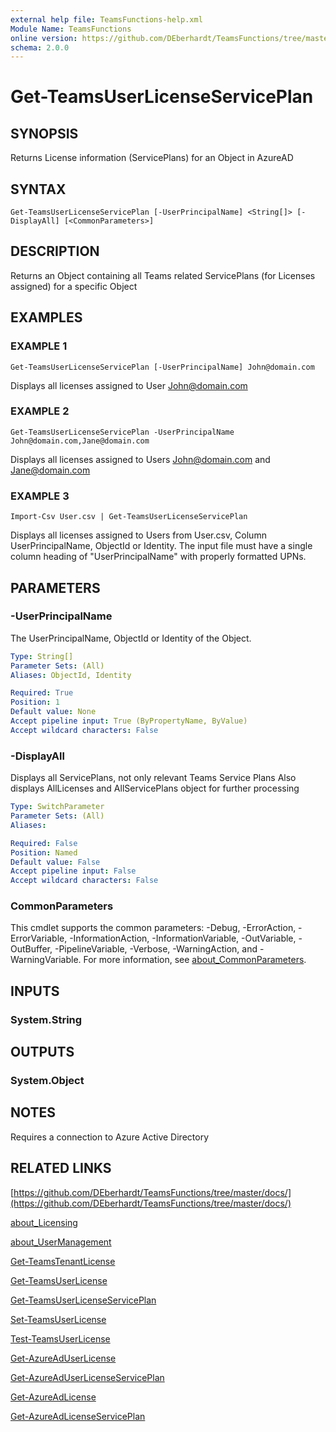 ```yaml
---
external help file: TeamsFunctions-help.xml
Module Name: TeamsFunctions
online version: https://github.com/DEberhardt/TeamsFunctions/tree/master/docs/
schema: 2.0.0
---
```


# Get-TeamsUserLicenseServicePlan

## SYNOPSIS
Returns License information (ServicePlans) for an Object in AzureAD

## SYNTAX

```
Get-TeamsUserLicenseServicePlan [-UserPrincipalName] <String[]> [-DisplayAll] [<CommonParameters>]
```

## DESCRIPTION
Returns an Object containing all Teams related ServicePlans (for Licenses assigned) for a specific Object

## EXAMPLES

### EXAMPLE 1
```
Get-TeamsUserLicenseServicePlan [-UserPrincipalName] John@domain.com
```

Displays all licenses assigned to User John@domain.com

### EXAMPLE 2
```
Get-TeamsUserLicenseServicePlan -UserPrincipalName John@domain.com,Jane@domain.com
```

Displays all licenses assigned to Users John@domain.com and Jane@domain.com

### EXAMPLE 3
```
Import-Csv User.csv | Get-TeamsUserLicenseServicePlan
```

Displays all licenses assigned to Users from User.csv, Column UserPrincipalName, ObjectId or Identity.
  The input file must have a single column heading of "UserPrincipalName" with properly formatted UPNs.

## PARAMETERS

### -UserPrincipalName
The UserPrincipalName, ObjectId or Identity of the Object.

```yaml
Type: String[]
Parameter Sets: (All)
Aliases: ObjectId, Identity

Required: True
Position: 1
Default value: None
Accept pipeline input: True (ByPropertyName, ByValue)
Accept wildcard characters: False
```

### -DisplayAll
Displays all ServicePlans, not only relevant Teams Service Plans
Also displays AllLicenses and AllServicePlans object for further processing

```yaml
Type: SwitchParameter
Parameter Sets: (All)
Aliases:

Required: False
Position: Named
Default value: False
Accept pipeline input: False
Accept wildcard characters: False
```

### CommonParameters
This cmdlet supports the common parameters: -Debug, -ErrorAction, -ErrorVariable, -InformationAction, -InformationVariable, -OutVariable, -OutBuffer, -PipelineVariable, -Verbose, -WarningAction, and -WarningVariable. For more information, see [about_CommonParameters](http://go.microsoft.com/fwlink/?LinkID=113216).

## INPUTS

### System.String
## OUTPUTS

### System.Object
## NOTES
Requires a connection to Azure Active Directory

## RELATED LINKS

[https://github.com/DEberhardt/TeamsFunctions/tree/master/docs/](https://github.com/DEberhardt/TeamsFunctions/tree/master/docs/)

[about_Licensing]()

[about_UserManagement]()

[Get-TeamsTenantLicense]()

[Get-TeamsUserLicense]()

[Get-TeamsUserLicenseServicePlan]()

[Set-TeamsUserLicense]()

[Test-TeamsUserLicense]()

[Get-AzureAdUserLicense]()

[Get-AzureAdUserLicenseServicePlan]()

[Get-AzureAdLicense]()

[Get-AzureAdLicenseServicePlan]()

